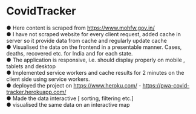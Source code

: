 # CovidTracker

● Here content is scraped from https://www.mohfw.gov.in/   <br />
● I have not scraped website for every client request, added cache in server so it provide data from cache and regularly update cache  <br />
● Visualised the data on the frontend in a presentable manner. Cases, deaths, recovered etc. for India and for each state.  <br />
● The application is responsive, i.e. should display properly on mobile , tablets and desktop  <br />
● Implemented service workers and cache results for 2 minutes on the client side using service workers.  <br />
● deployed the project on https://www.heroku.com/ - https://pwa-covid-tracker.herokuapp.com/   <br />
● Made the data interactive [ sorting, filtering etc.]   <br />
● visualised the same data on an interactive map   <br />
